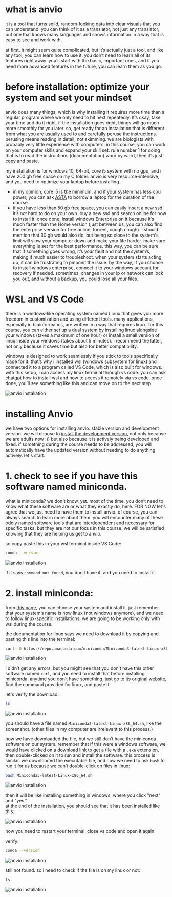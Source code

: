 # what is anvio

it is a tool that turns solid, random-looking data into clear visuals that you can understand. you can think of it as a translator, not just any translator, but one that knows many languages and shows information in a way that is easy to see and work with. 

at first, it might seem quite complicated, but it’s actually just a tool, and like any tool, you can learn how to use it. you don’t need to learn all of its features right away. you’ll start with the basic, important ones, and if you need more advanced features in the future, you can learn them as you go.

# before installation: optimize your system and set your mindset
anvio does many things, which is why installing it requires more time than a regular program where we only need to hit next repeatedly. It’s okay, take your time and do it right. if the installation goes right, things will go much more smoothly for you later. so, get ready for an installation that is different from what you are usually used to and carefully peruse the instructions. perusing means reading in detail, not skimming. we are biologists with probably very little experience with computers. in this course, you can work on your computer skills and expand your skill set. rule number 1 for doing that is to read the instructions (documentation) word by word, then it’s just copy and paste.

my installation is for windows 10, 64-bit, core i5 system with no gpu, and i have 200 gb free space on my C folder. anvio is very resource-intensive, and you need to optimize your laptop before installing.
- in my opinion, core i5 is the minimum, and if your system has less cpu power, you can ask [ASTA](https://asta-oldenburg.de/angebote/computerwerkstatt/) to borrow a laptop for the duration of the course.  
- if you have less than 50 gb free space, you can easily insert a new ssd, it’s not hard to do on your own. buy a new ssd and search online for how to install it. once done, install windows Enterprise on it because it’s much faster than the Home version (just between us, you can also find the enterprise version for free online, torrent, cough cough). i should mention that 30 gb would also do, but being so close to the system's limit will slow your computer down and make your life harder.
make sure everything is set for the best performance. this way, you can be sure that if something goes wrong, it’s your fault and not the system’s, making it much easier to troubleshoot. when your system starts acting up, it can be frustrating to pinpoint the issue.
by the way, if you choose to install windows enterprise, connect it to your windows account for recovery if needed. sometimes, changes in your ip or network can lock you out, and without a backup, you could lose all your files.  

# WSL and VS Code
there is a windows-like operating system named Linux that gives you more freedom in customization and using different tools. many applications, especially in bioinformatics, are written in a way that requires linux. for this course, you can either [set up a dual system](https://www.youtube.com/watch?v=GXxTxBPKecQ) by installing linux alongside your windows (takes a maximum of one hour) or install a small version of linux inside your windows (takes about 5 minutes). i recommend the latter, not only because it saves time but also for better compatibility.  

windows is designed to work seamlessly if you stick to tools specifically made for it. that’s why i installed wsl (windows subsystem for linux) and connected it to a program called VS Code, which is also built for windows. with this setup, i can access my linux terminal through vs code. you can ask chatgpt how to install wsl and how to access it remotely via vs code. once done, you’ll see something like this and can move on to the next step.

![anvio installation](installation/1.png)


# installing Anvio
we have two options for installing anvio: stable version and development version. we will choose to [install the development version](https://anvio.org/install/windows/dev/), not only because we are adults now :)) but also because it is actively being developed and fixed. if something during the course needs to be addressed, you will automatically have the updated version without needing to do anything actively. let's start.

# 1. check to see if you have this software named miniconda.
what is miniconda? we don't know, yet. most of the time, you don’t need to know what these software are or what they exactly do, here. FOR NOW let's agree that we just need to have them to install anvio. of course, you can always search to learn more about them. you will encounter many of these oddly named software tools that are interdependent and necessary for specific tasks, but they are not our focus in this course. we will be satisfied knowing that they are helping us get to anvio.

so copy paste this in your wsl terminal inside VS Code:
```bash
conda --version
```
![anvio installation](installation/2.png)

if it says `command not found`, you don’t have it, and you need to install it.

# 2. install miniconda:

from [this page](https://docs.anaconda.com/miniconda/install/), you can choose your system and install it. just remember that your system’s name is now linux (not windows anymore), and we need to follow linux-specific installations. we are going to be working only with wsl during the course.

the documentation for linux says we need to download it by copying and pasting this line into the terminal:
```bash
curl -O https://repo.anaconda.com/miniconda/Miniconda3-latest-Linux-x86_64.sh
```

![anvio installation](installation/3.png)

i didn’t get any errors, but you might see that you don’t have this other software named `curl`, and you need to install that before installing miniconda. anytime you don’t have something, just go to its original website, find the command provided for linux, and paste it.

let's verify the download:
```bash
ls
```
![anvio installation](installation/4.png)

you should have a file named `Miniconda3-latest-Linux-x86_64.sh`, like the screenshot. (other files in my computer are irrelevant to this process.)

now we have downloaded the file, but we still don’t have the miniconda software on our system. remember that if this were a windows software, we would have clicked on a download link to get a file with a `.exe` extension, then double-clicked on it to run and install the software. this process is similar. we downloaded the executable file, and now we need to ask `bash` to run it for us because we can’t double-click on files in linux:  

```bash
bash Miniconda3-latest-Linux-x86_64.sh
```
![anvio installation](installation/5.png)

then it will be like installing something in windows, where you click "next" and "yes."  
at the end of the installation, you should see that it has been installed like this:  

![anvio installation](installation/6.png)

now you need to restart your terminal. close vs code and open it again.

verify:
```bash
conda --version
```
![anvio installation](installation/7.png)

still not found. so i need to check if the file is on my linux or not: 
```bash
ls
```
![anvio installation](installation/8.png)






























